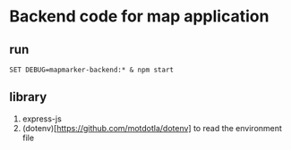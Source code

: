 # Backend code for map application

## run

```
SET DEBUG=mapmarker-backend:* & npm start
```

## library

1. express-js
2. (dotenv)[https://github.com/motdotla/dotenv] to read the environment file
